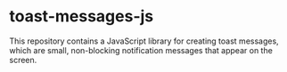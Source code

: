 # toast-messages-js
This repository contains a JavaScript library for creating toast messages, which are small, non-blocking notification messages that appear on the screen.

